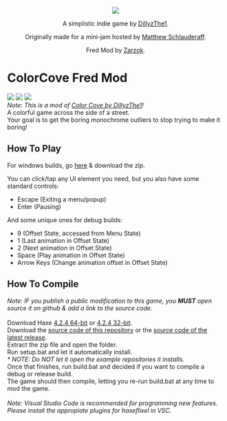 <p align="center">
  <img align="center" src="art/sign logo.png">
</p>
<p align="center">
  A simplistic indie game by <a href="https://www.github.com/DillyzThe1">DillyzThe1</a>.
</p>
<p align="center">
  Originally made for a mini-jam hosted by <a href="https://matthew-schlauderaff.itch.io/">Matthew Schlauderaff</a>.
</p>
<p align="center">
  Fred Mod by <a href="https://github.com/Doveryat/">Zarzok</a>.
</p>



# ColorCove Fred Mod

[![](https://img.shields.io/github/downloads/Doveryat/ColorCove-FredMod/total.svg)](../../releases) [![](https://img.shields.io/github/v/release/Doveryat/ColorCove-FredMod)](../../releases/latest) [![](https://img.shields.io/github/repo-size/Doveryat/ColorCove-FredMod)](../../archive/refs/heads/main.zip)<br/>
<i>Note: This is a mod of [Color Cove by DillyzThe1](https://github.com/DillyzThe1/ColorCove)!</i><br/>
A colorful game across the side of a street.<br/>
Your goal is to get the boring monochrome outliers to stop trying to make it boring!<br/>

## How To Play

For windows builds, go [here](https://github.com/Doveryat/ColorCove-FredMod/releases) & download the zip.<br/>

You can click/tap any UI element you need, but you also have some standard controls:<br/>
* Escape (Exiting a menu/popup)<br/>
* Enter (Pausing)<br/>

And some unique ones for debug builds:<br/>
* 9 (Offset State, accessed from Menu State)<br/>
* 1 (Last animation in Offset State)<br/>
* 2 (Next animation in Offset State)<br/>
* Space (Play animation in Offset State)<br/>
* Arrow Keys (Change animation offset in Offset State)<br/>

## How To Compile
<i>Note: IF you publish a public modification to this game, you <b>MUST</b> open source it on github & add a link to the source code.</i>
<br/>
<br/>
Download Haxe [4.2.4 64-bit](https://haxe.org/download/file/4.2.4/haxe-4.2.4-win64.exe/) or [4.2.4 32-bit](https://haxe.org/download/file/4.2.4/haxe-4.2.4-win.exe/).
<br/>
Download the [source code of this repository](https://www.github.com/Doveryat/ColorCove-FredMod/archive/refs/heads/main.zip) or the [source code of the latest release](https://www.github.com/DillyzThe1/ColorCove/releases/latest).
<br/>
Extract the zip file and open the folder.<br/>
Run setup.bat and let it automatically install.<br/>
<i>* NOTE: Do NOT let it open the example repositories it installs.</i><br/>
Once that finishes, run build.bat and decided if you want to compile a debug or release build.<br/>
The game should then compile, letting you re-run build.bat at any time to mod the game.<br/>
<br/>
<i>Note: Visual Studio Code is recommended for programming new features. Please install the appropiate plugins for haxeflixel in VSC.</i><br/>
